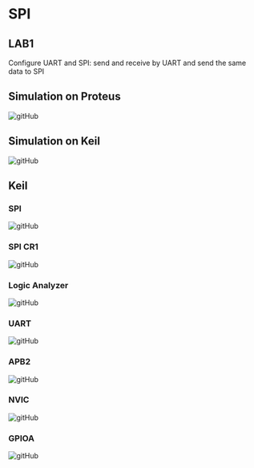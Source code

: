 # SPI

## LAB1
Configure UART and SPI: send and receive by UART and send the same data to SPI


## Simulation on Proteus
![gitHub]()
## Simulation on Keil
![gitHub]()

## Keil
### SPI
![gitHub]()
### SPI CR1
![gitHub]()
### Logic Analyzer
![gitHub]()
### UART
![gitHub]()
### APB2
![gitHub]()
### NVIC
![gitHub]()
### GPIOA
![gitHub]()